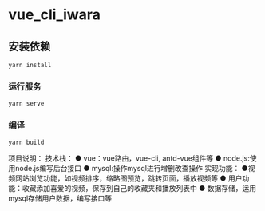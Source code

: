 # vue_cli_iwara

## 安装依赖
```
yarn install
```

### 运行服务
```
yarn serve
```

### 编译
```
yarn build
```

项目说明：
技术栈：
● vue：vue路由，vue-cli, antd-vue组件等
● node.js:使用node.js编写后台接口
● mysql:操作mysql进行增删改查操作
实现功能：
●视频网站浏览功能，如视频排序，缩略图预览，跳转页面，播放视频等
● 用户功能：收藏添加喜爱的视频，保存到自己的收藏夹和播放列表中
● 数据存储，运用mysql存储用户数据，编写接口等

